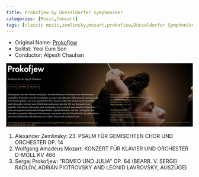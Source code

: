 ```yaml
---
title: Prokofjew by Düsseldorfer Symphoniker
categories: [Music,Concert]
tags: [classic music,zemlinsky,mozart,prokofiew,Düsseldorfer Symphoniker]
---
```


- Original Name: [Prokofjew](https://www.tonhalle.de/veranstaltung/sternzeichen/14256-prokofjew-6)
- Solitst: Yeol Eum Son
- Conductor: Alpesh Chauhan

![Prokofjew](prokofiew.png)

1. Alexander Zemlinsky: 23. PSALM FÜR GEMISCHTEN CHOR UND ORCHESTER OP. 14
2. Wolfgang Amadeus Mozart: KONZERT FÜR KLAVIER UND ORCHESTER D-MOLL KV 466
3. Sergej Prokofjew: "ROMEO UND JULIA" OP. 64 (BEARB. V. SERGEI RADLOV, ADRIAN PIOTROVSKY AND LEONID LAVROVSKY, AUSZÜGE)